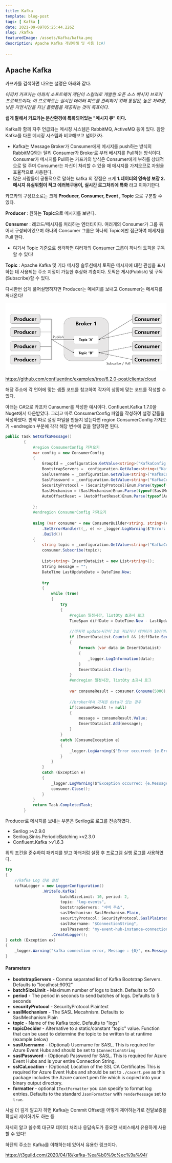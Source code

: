 ```yaml
---
title: Kafka
template: blog-post
tags: [ Kafka ]
date: 2021-09-09T05:25:44.226Z
slug: /kafka
featuredImage: /assets/Kafka/kafka.png
description: Apache Kafka 개념이해 및 사용 (c#)

---
```




## Apache Kafka

카프카를 검색하면 나오는 설명은 아래와 같다.

 *아파치 카프카는 아파치 소프트웨어 재단이 스칼라로 개발한 오픈 소스 메시지 브로커 프로젝트이다.*
*이 프로젝트는 실시간 데이터 피드를 관리하기 위해 통일된, 높은 처리량, 낮은 지연시간을 지닌 플랫폼을 제공하는 것이 목표이다.*

**쉽게 말해서 카프카는 분산환경에 특화되어있는 "메시지 큐" 이다.**









Kafka와 함께 자주 언급되는 메시징 시스템은 RabbitMQ, ActiveMQ 등이 있다. 잠깐 Kafka를 다른 메시징 시스템과 비교해보고 넘어가자.

* Kafka는 Message Broker가 Consumer에게 메시지를 push하는 방식의 RabbitMQ와는 달리 Consumer가 Broker로 부터 베시지를 Pull하는 방식이다. Consumer가 메시지를 Pull하는 카프카의 방식은 Consumer에게 부하를 상대적으로 덜 주며 Consumer는 자신이 처리할 수 있을 때 메시지를 가져오므로 자원을 효율적으로 사용한다.
* 많은 사람들이 공통적으로 말하는 kafka 의 장점은 크게 **1.데이터의 영속성 보장 2. 메시지 유실위험이 적고 에러복구용이, 실시간 로그처리에 특화** 라고 이야기한다. 





카프카의 구성요소로는 크게 **Producer, Consumer, Event , Topic** 으로 구분할 수 있다.





**Producer**  : 원하는 **Topic**으로 메시지를 보낸다. 

**Consumer** : 레코드/메시지를 처리하는 엔터티이다. 여러개의 Consumer가 그룹 묶어서 구성되어있으며 하나의 Consumer 그룹은 하나의 Topic에만 접근하여 메세지를 Pull 한다.

- 여기서 Topic 기준으로 생각하면 여러개의 Consumer 그룹이 하나의 토픽을 구독할 수 있다!

**Topic** : Apache Kafka 및 기타 메시징 솔루션에서 토픽은 메시지에 대한 관심을 표시하는 데 사용되는 주소 지정이 가능한 추상화 계층이다. 토픽은 게시(Publish) 및 구독(Subscribe)할 수 있다.

다시한번 쉽게 풀어설명하자면 Producer는 메세지를 보내고 Consumer는 메세지를 꺼내온다!



![kafka_example](/assets/Kafka/kafka_example.png)







https://github.com/confluentinc/examples/tree/6.2.0-post/clients/cloud

해당 주소에 각 언어에 맞는 샘플 코드를 참고하여 각자의 상황에 맞는 코드를 작성할 수 있다.





아래는 C#으로 카프카 Cunsumer를 작성한 예시이다. Confluent.Kafka 1.7.0을 Nuget에서 다운받았다. 그리고 따로 ConsumerConfig 파일을 작성하여 설정 값들을 작성하였다. 만약 따로 설정 파일을 만들지 않는다면 region ConsumerConfig 가져오기 ~endregion 부분에 각각 해당 변수에 값을 할당하면 된다.



```c#
public Task GetKafkaMessage()
        {
            #region ConsumerConfig 가져오기
            var config = new ConsumerConfig
            {
                GroupId = _configuration.GetValue<string>("KafkaConfig:GroupId"),
                BootstrapServers = _configuration.GetValue<string>("KafkaConfig:BootstrapServers"),
                SaslUsername = _configuration.GetValue<string>("KafkaConfig:SaslUsername"),
                SaslPassword = _configuration.GetValue<string>("KafkaConfig:SaslPassword"),
                SecurityProtocol = (SecurityProtocol)Enum.Parse(typeof(SecurityProtocol), _configuration.GetValue<string>("KafkaConfig:SecurityProtocol")),
                SaslMechanism = (SaslMechanism)Enum.Parse(typeof(SaslMechanism), _configuration.GetValue<string>("KafkaConfig:SaslMechanism")),
                AutoOffsetReset = (AutoOffsetReset)Enum.Parse(typeof(AutoOffsetReset), _configuration.GetValue<string>("KafkaConfig:AutoOffsetReset")),

            };
            #endregion ConsumerConfig 가져오기

            using (var consumer = new ConsumerBuilder<string, string>(config)
                .SetErrorHandler((_, e) => _logger.LogWarning($"Error: {e.Reason}"))
                .Build())
            {
                string topic = _configuration.GetValue<string>("KafkaConfig:topic");
                consumer.Subscribe(topic);

                List<string> InsertDataList = new List<string>();
                String message = "";
                DateTime LastUpdateDate = DateTime.Now;

                try
                {
                    while (true)
                    {
                        try
                        {
                            #region 일정시간, listQty 초과시 로그
                            TimeSpan diffDate = DateTime.Now - LastUpdateDate;

                            //마지막 update시간이 3초 지났거나 데이터가 10건이상이면
                            if (InsertDataList.Count>0 && (diffDate.Seconds > 3 || InsertDataList.Count >= 10))
                            {
                                foreach (var data in InsertDataList)
                                {
									_logger.LogInformation(data);
                                }
                                InsertDataList.Clear();
                            }
                            #endregion 일정시간, listQty 초과시 로그

                            var consumeResult = consumer.Consume(5000);
                           
                            //broker에서 가져온 data가 있는 경우
                            if(consumeResult != null)
                            {
                                message = consumeResult.Value;
                                InsertDataList.Add(message);
                            }
                        }
                        catch (ConsumeException e)
                        {
                            _logger.LogWarning($"Error occurred: {e.Error.Reason}");
                        }
                    }
                }
                catch (Exception e)
                {
                    _logger.LogWarning($"Exception occurred: {e.Message}");
                    consumer.Close();
                }
            }
            return Task.CompletedTask;
        }
```







Producer로 메시지를 보내는 부분은 Serilog로 로그를 전송하였다.

- Serilog >v2.9.0
- Serilog.Sinks.PeriodicBatching >v2.3.0
- Confluent.Kafka >v1.6.3

위의 조건을 준수하여 패키지를 받고 아래처럼 설정 후 프로그램 실행 로그를 사용하였다.

```c#
try
{
	//kafka Log 전송 설정
	kafkaLogger = new LoggerConfiguration()
				.WriteTo.Kafka(
						batchSizeLimit: 10, period: 2,
                        topic: "log-events",
                        bootstrapServers: "서버 주소", 
                        saslMechanism: SaslMechanism.Plain,
                        securityProtocol: SecurityProtocol.SaslPlaintext,
                        saslUsername: "$ConnectionString",
                        saslPassword: "my-event-hub-instance-connection-string"
                    .CreateLogger();
} catch (Exception ex)
{
	_logger.Warning("kafka connection error, Message : {0}", ex.Message);
}
```



#### Parameters

- **bootstrapServers** - Comma separated list of Kafka Bootstrap Servers. Defaults to "localhost:9092"
- **batchSizeLimit** - Maximum number of logs to batch. Defaults to 50
- **period** - The period in seconds to send batches of logs. Defaults to 5 seconds
- **securityProtocol** - SecurityProtocol.Plaintext
- **saslMechanism** - The SASL Mecahnism. Defaults to SaslMechanism.Plain
- **topic** - Name of the Kafka topic. Defaults to "logs"
- **topicDecider** - Alternative to a static/constant "topic" value. Function that can be used to determine the topic to be written to at runtime (example below)
- **saslUsername** - (Optional) Username for SASL. This is required for Azure Event Hubs and should be set to `$ConnectionString`
- **saslPassword** - (Optional) Password for SASL. This is required for Azure Event Hubs and is your entire Connection String.
- **sslCaLocation** - (Optional) Location of the SSL CA Certificates This is required for Azure Event Hubs and should be set to `./cacert.pem` as this package includes the Azure carcert.pem file which is copied into your binary output directory.
- **formatter** - optional `ITextFormatter` you can specify to format log entries. Defaults to the standard `JsonFormatter` with `renderMessage` set to `true`.







사실 더 깊게 알고자 하면 Kafka는 Commit Offset을 어떻게 제어하는가로 전달보증을 확실히 제어하기도 하는 등 

자세히 알고 쓸수록 대규모 데이터 처리나 응답속도가 중요한 서비스에서 유용하게 사용할 수 있다!



하단의 주소는 Kafka를 이해하는데 있어서 유용한 링크이다.

https://t3guild.com/2020/04/18/kafka-%ea%b0%9c%ec%9a%94/

